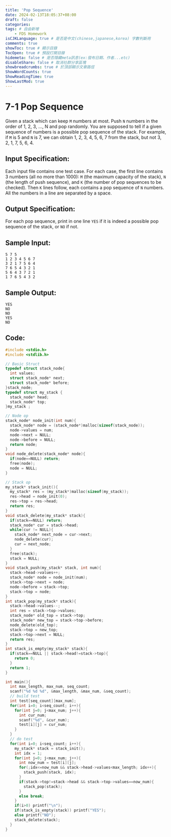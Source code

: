 ```yaml
---
title: 'Pop Sequence'
date: 2024-02-13T18:05:37+08:00
draft: false
categories: 
tags: # 自由新增
    - FDS Homework
isCJKLanguage: true # 是否是中文(chinese,japanese,korea) 字數判斷用
comments: true
showToc: true # 顯示目錄
TocOpen: true # 預設打開目錄
hidemeta: false # 是否隱藏meta訊息(ex:發布日期、作者...etc)
disableShare: false # 取消社群分享區塊
showbreadcrumbs: true # 於頂部顯示文章路徑
ShowWordCounts: true
ShowReadingTime: true
ShowLastMod: true
---
```

# 7-1 Pop Sequence
Given a stack which can keep `M` numbers at most. Push `N` numbers in the order of 1, 2, 3, ..., N and pop randomly. You are supposed to tell if a given sequence of numbers is a possible pop sequence of the stack. For example, if `M` is 5 and `N` is 7, we can obtain 1, 2, 3, 4, 5, 6, 7 from the stack, but not 3, 2, 1, 7, 5, 6, 4.
## Input Specification:
Each input file contains one test case. For each case, the first line contains 3 numbers (all no more than 1000): `M` (the maximum capacity of the stack), `N` (the length of push sequence), and `K` (the number of pop sequences to be checked). Then `K` lines follow, each contains a pop sequence of `N` numbers. All the numbers in a line are separated by a space.
## Output Specification:
For each pop sequence, print in one line `YES` if it is indeed a possible pop sequence of the stack, or `NO` if not.
## Sample Input:
```
5 7 5
1 2 3 4 5 6 7
3 2 1 7 5 6 4
7 6 5 4 3 2 1
5 6 4 3 7 2 1
1 7 6 5 4 3 2
```
## Sample Output:
```
YES
NO
NO
YES
NO
```
## Code:
```c
#include <stdio.h>
#include <stdlib.h>

// Basic Struct
typedef struct stack_node{
  int values;
  struct stack_node* next;
  struct stack_node* before;
}stack_node;
typedef struct my_stack {
  stack_node* head;
  stack_node* top;
}my_stack ;

// Node op
stack_node* node_init(int num){
  stack_node* node = (stack_node*)malloc(sizeof(stack_node));
  node->values = num;
  node->next = NULL;
  node->before = NULL;
  return node;
}
void node_delete(stack_node* node){
  if(node==NULL) return;
  free(node);
  node = NULL;
}

// Stack op
my_stack* stack_init(){
  my_stack* res = (my_stack*)malloc(sizeof(my_stack));
  res->head = node_init(0);
  res->top = res->head;
  return res;
}
void stack_delete(my_stack* stack){
  if(stack==NULL) return;
  stack_node* cur = stack->head;
  while(cur != NULL){
    stack_node* next_node = cur->next;
    node_delete(cur);
    cur = next_node;
  }
  free(stack);
  stack = NULL;
}
void stack_push(my_stack* stack, int num){
  stack->head->values++;
  stack_node* node = node_init(num);
  stack->top->next = node;
  node->before = stack->top;
  stack->top = node;
}
int stack_pop(my_stack* stack){
  stack->head->values--;
  int res = stack->top->values;
  stack_node* old_top = stack->top;
  stack_node* new_top = stack->top->before;
  node_delete(old_top);
  stack->top = new_top;
  stack->top->next = NULL;
  return res;
}
int stack_is_empty(my_stack* stack){
  if(stack==NULL || stack->head!=stack->top){
    return 0;
  }
  return 1;
}

int main(){
  int max_length, max_num, seq_count;
  scanf("%d %d %d", &max_length, &max_num, &seq_count);
  // build test
  int test[seq_count][max_num];
  for(int i=0; i<seq_count; i++){
    for(int j=0; j<max_num; j++){
      int cur_num;
      scanf("%d", &cur_num);
      test[i][j] = cur_num;
    }
  }
  // do test
  for(int i=0; i<seq_count; i++){
    my_stack* stack = stack_init();
    int idx = 1;
    for(int j=0; j<max_num; j++){
      int now_num = test[i][j];
      for(;idx<=now_num && stack->head->values<max_length; idx++){
        stack_push(stack, idx);
      }
      if(stack->top!=stack->head && stack->top->values==now_num){
        stack_pop(stack);
      }
      else break;
    }
    if(i>0) printf("\n");
    if(stack_is_empty(stack)) printf("YES");
    else printf("NO");
    stack_delete(stack);
  }
}
```
